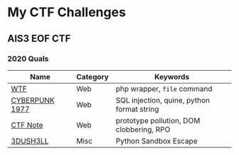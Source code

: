 # My CTF Challenges
## AIS3 EOF CTF
### 2020  Quals

   Name   | Category | Keywords
----------|----------|----------
[WTF](ais3-eof/2020-quals/Web/what-the-file)             | Web  | php wrapper, `file` command
[CYBERPUNK 1977](ais3-eof/2020-quals/Web/CYBERPUNK1977)  | Web  | SQL injection, quine, python format string
[CTF Note](ais3-eof/2020-quals/Web/ctf-note)             | Web  | prototype pollution, DOM clobbering, RPO
[3DUSH3LL](ais3-eof/2020-quals/3DUSH3LL)                 | Misc | Python Sandbox Escape
